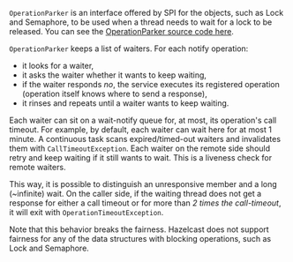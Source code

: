 
`OperationParker` is an interface offered by SPI for the objects, such as Lock and Semaphore, to be used when a thread needs to wait for a lock to be released. You can see the [OperationParker source code here](https://github.com/hazelcast/hazelcast/blob/master/hazelcast/src/main/java/com/hazelcast/spi/impl/operationparker/OperationParker.java).

`OperationParker` keeps a list of waiters. For each notify operation:

- it looks for a waiter,
- it asks the waiter whether it wants to keep waiting,
- if the waiter responds *no*, the service executes its registered operation (operation itself knows where to send a response),
- it rinses and repeats until a waiter wants to keep waiting.


Each waiter can sit on a wait-notify queue for, at most, its operation's call timeout. For example, by default, each waiter can wait here for at most 1 minute. A continuous task scans expired/timed-out waiters and invalidates them with `CallTimeoutException`. Each waiter on the remote side should retry and keep waiting if it still wants to wait. This is a liveness check for remote waiters. 

This way, it is possible to distinguish an unresponsive member and a long (~infinite) wait. On the caller side, if the waiting thread does not get a response for either a call timeout or for more than *2 times the call-timeout*, it will exit with `OperationTimeoutException`.  

Note that this behavior breaks the fairness. Hazelcast does not support fairness for any of the data structures with blocking operations, such as Lock and Semaphore.